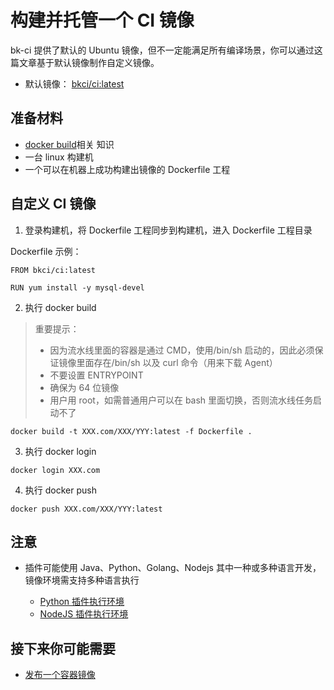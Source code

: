 # 构建并托管一个 CI 镜像

bk-ci 提供了默认的 Ubuntu 镜像，但不一定能满足所有编译场景，你可以通过这篇文章基于默认镜像制作自定义镜像。

- 默认镜像： [bkci/ci:latest](https://github.com/ci-plugins/base-images)

## 准备材料

- [docker build](https://docs.docker.com/engine/reference/commandline/build/)相关
知识
- 一台 linux 构建机
- 一个可以在机器上成功构建出镜像的 Dockerfile 工程

## 自定义 CI 镜像

1. 登录构建机，将 Dockerfile 工程同步到构建机，进入 Dockerfile 工程目录

Dockerfile 示例：

```CMD
FROM bkci/ci:latest

RUN yum install -y mysql-devel
```

2. 执行 docker build

> 重要提示：
>
> - 因为流水线里面的容器是通过 CMD，使用/bin/sh 启动的，因此必须保证镜像里面存在/bin/sh 以及 curl 命令（用来下载 Agent）
> - 不要设置 ENTRYPOINT
> - 确保为 64 位镜像
> - 用户用 root，如需普通用户可以在 bash 里面切换，否则流水线任务启动不了

```CMD
docker build -t XXX.com/XXX/YYY:latest -f Dockerfile .
```

3. 执行 docker login

```CMD
docker login XXX.com
```

4. 执行 docker push

```CMD
docker push XXX.com/XXX/YYY:latest
```

## 注意

- 插件可能使用 Java、Python、Golang、Nodejs 其中一种或多种语言开发，镜像环境需支持多种语言执行

  - [Python 插件执行环境](prepare-python.md)
  - [NodeJS 插件执行环境](prepare-node.md)

## 接下来你可能需要

- [发布一个容器镜像](release-new-image.md)
